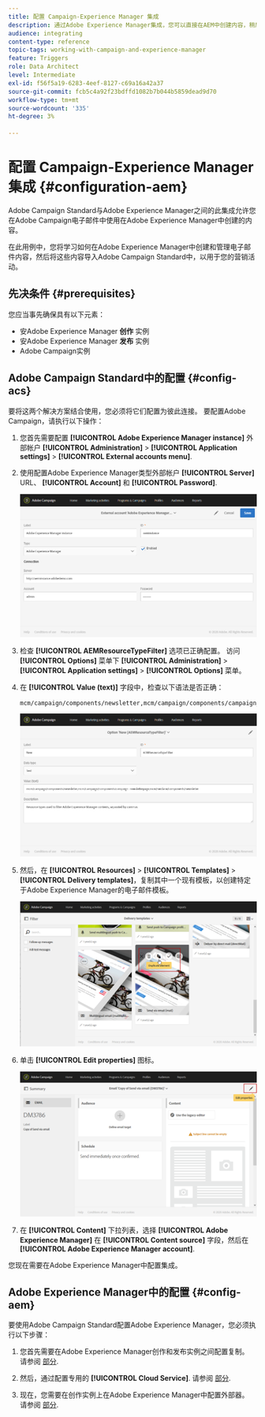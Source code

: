 ```yaml
---
title: 配置 Campaign-Experience Manager 集成
description: 通过Adobe Experience Manager集成，您可以直接在AEM中创建内容，稍后在Adobe Campaign中使用它。
audience: integrating
content-type: reference
topic-tags: working-with-campaign-and-experience-manager
feature: Triggers
role: Data Architect
level: Intermediate
exl-id: f56f5a19-6283-4eef-8127-c69a16a42a37
source-git-commit: fcb5c4a92f23bdffd1082b7b044b5859dead9d70
workflow-type: tm+mt
source-wordcount: '335'
ht-degree: 3%

---
```


# 配置 Campaign-Experience Manager 集成 {#configuration-aem}

Adobe Campaign Standard与Adobe Experience Manager之间的此集成允许您在Adobe Campaign电子邮件中使用在Adobe Experience Manager中创建的内容。

在此用例中，您将学习如何在Adobe Experience Manager中创建和管理电子邮件内容，然后将这些内容导入Adobe Campaign Standard中，以用于您的营销活动。

## 先决条件 {#prerequisites}

您应当事先确保具有以下元素：

* 安Adobe Experience Manager **创作** 实例
* 安Adobe Experience Manager **发布** 实例
* Adobe Campaign实例

## Adobe Campaign Standard中的配置 {#config-acs}

要将这两个解决方案结合使用，您必须将它们配置为彼此连接。
要配置Adobe Campaign，请执行以下操作：

1. 您首先需要配置 **[!UICONTROL Adobe Experience Manager instance]** 外部帐户 **[!UICONTROL Administration]** > **[!UICONTROL Application settings]** > **[!UICONTROL External accounts menu]**.

1. 使用配置Adobe Experience Manager类型外部帐户 **[!UICONTROL Server]** URL、 **[!UICONTROL Account]** 和 **[!UICONTROL Password]**.

   ![](assets/aem_1.png)

1. 检查 **[!UICONTROL AEMResourceTypeFilter]** 选项已正确配置。 访问 **[!UICONTROL Options]** 菜单下 **[!UICONTROL Administration]** > **[!UICONTROL Application settings]** > **[!UICONTROL Options]** 菜单。

1. 在 **[!UICONTROL Value (text)]** 字段中，检查以下语法是否正确：

   ```
   mcm/campaign/components/newsletter,mcm/campaign/components/campaign_newsletterpage,mcm/neolane/components/newsletter
   ```

   ![](assets/aem_2.png)

1. 然后，在 **[!UICONTROL Resources]** > **[!UICONTROL Templates]** > **[!UICONTROL Delivery templates]**，复制其中一个现有模板，以创建特定于Adobe Experience Manager的电子邮件模板。

   ![](assets/aem_3.png)

1. 单击 **[!UICONTROL Edit properties]** 图标。

   ![](assets/aem_4.png)

1. 在 **[!UICONTROL Content]** 下拉列表，选择 **[!UICONTROL Adobe Experience Manager]** 在 **[!UICONTROL Content source]** 字段，然后在 **[!UICONTROL Adobe Experience Manager account]**.

您现在需要在Adobe Experience Manager中配置集成。

## Adobe Experience Manager中的配置 {#config-aem}

要使用Adobe Campaign Standard配置Adobe Experience Manager，您必须执行以下步骤：

1. 您首先需要在Adobe Experience Manager创作和发布实例之间配置复制。 请参阅 [部分](https://experienceleague.adobe.com/docs/experience-manager-65/administering/integration/campaignstandard.html#configuring-adobe-experience-manager).

1. 然后，通过配置专用的 **[!UICONTROL Cloud Service]**. 请参阅 [部分](https://experienceleague.adobe.com/docs/experience-manager-65/administering/integration/campaignstandard.html#connecting-aem-to-adobe-campaign).

1. 现在，您需要在创作实例上在Adobe Experience Manager中配置外部器。 请参阅 [部分](https://experienceleague.adobe.com/docs/experience-manager-65/administering/integration/campaignstandard.html#configuring-the-externalizer).
